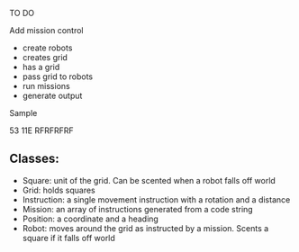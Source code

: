 TO DO

Add mission control
 - create robots
 - creates grid
 - has a grid
 - pass grid to robots
 - run missions
 - generate output

Sample

53
11E
RFRFRFRF

Classes:
--------
- Square: unit of the grid. Can be scented when a robot falls off world
- Grid: holds squares
- Instruction: a single movement instruction with a rotation and a distance
- Mission: an array of instructions generated from a code string
- Position: a coordinate and a heading
- Robot: moves around the grid as instructed by a mission. Scents a square if it falls off world